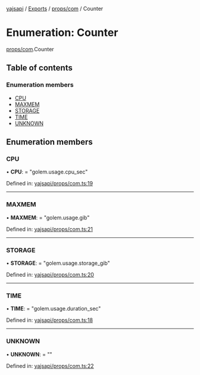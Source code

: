 [yajsapi](../README.md) / [Exports](../modules.md) / [props/com](../modules/props_com.md) / Counter

# Enumeration: Counter

[props/com](../modules/props_com.md).Counter

## Table of contents

### Enumeration members

- [CPU](props_com.counter.md#cpu)
- [MAXMEM](props_com.counter.md#maxmem)
- [STORAGE](props_com.counter.md#storage)
- [TIME](props_com.counter.md#time)
- [UNKNOWN](props_com.counter.md#unknown)

## Enumeration members

### CPU

• **CPU**: = "golem.usage.cpu\_sec"

Defined in: [yajsapi/props/com.ts:19](https://github.com/golemfactory/yajsapi/blob/289a25a/yajsapi/props/com.ts#L19)

___

### MAXMEM

• **MAXMEM**: = "golem.usage.gib"

Defined in: [yajsapi/props/com.ts:21](https://github.com/golemfactory/yajsapi/blob/289a25a/yajsapi/props/com.ts#L21)

___

### STORAGE

• **STORAGE**: = "golem.usage.storage\_gib"

Defined in: [yajsapi/props/com.ts:20](https://github.com/golemfactory/yajsapi/blob/289a25a/yajsapi/props/com.ts#L20)

___

### TIME

• **TIME**: = "golem.usage.duration\_sec"

Defined in: [yajsapi/props/com.ts:18](https://github.com/golemfactory/yajsapi/blob/289a25a/yajsapi/props/com.ts#L18)

___

### UNKNOWN

• **UNKNOWN**: = ""

Defined in: [yajsapi/props/com.ts:22](https://github.com/golemfactory/yajsapi/blob/289a25a/yajsapi/props/com.ts#L22)
